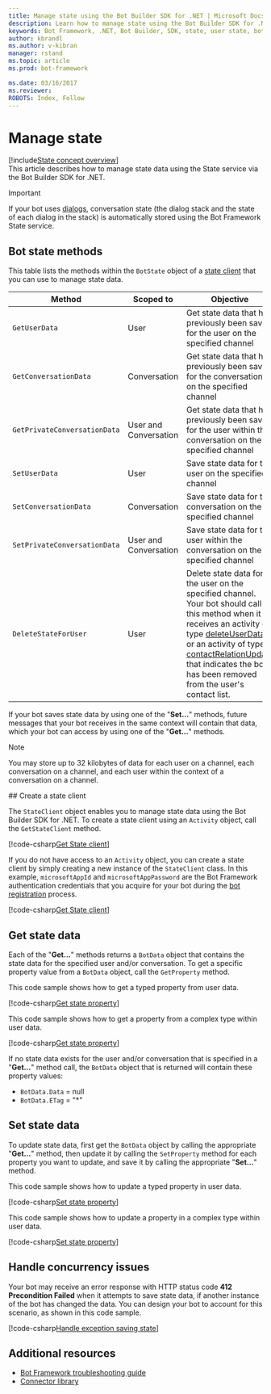 ```yaml
---
title: Manage state using the Bot Builder SDK for .NET | Microsoft Docs
description: Learn how to manage state using the Bot Builder SDK for .NET.
keywords: Bot Framework, .NET, Bot Builder, SDK, state, user state, bot state, conversation state
author: kbrandl
ms.author: v-kibran
manager: rstand
ms.topic: article
ms.prod: bot-framework

ms.date: 03/16/2017
ms.reviewer:
ROBOTS: Index, Follow
---
```


# Manage state

[!include[State concept overview](~/includes/snippet-dotnet-concept-state.md)]  
This article describes how to manage state data using the State service via the Bot Builder SDK for .NET.

> [!IMPORTANT]
> If your bot uses [dialogs](~/dotnet/dialogs.md), 
> conversation state (the dialog stack and the state of each dialog in the stack) is automatically stored 
> using the Bot Framework State service. 

## Bot state methods

This table lists the methods within the `BotState` object of a [state client](#state-client) 
that you can use to manage state data.

| Method | Scoped to | Objective |                                                
|----|----|----|
| `GetUserData` | User | Get state data that has previously been saved for the user on the specified channel |
| `GetConversationData` | Conversation | Get state data that has previously been saved for the conversation on the specified channel |
| `GetPrivateConversationData` | User and Conversation | Get state data that has previously been saved for the user within the conversation on the specified channel |
| `SetUserData` | User | Save state data for the user on the specified channel |
| `SetConversationData` | Conversation | Save state data for the conversation on the specified channel |
| `SetPrivateConversationData` | User and Conversation | Save state data for the user within the conversation on the specified channel |
| `DeleteStateForUser` | User | Delete state data for the user on the specified channel. Your bot should call this method when it receives an activity of type [deleteUserData](~/dotnet/activities.md#deleteuserdata) or an activity of type [contactRelationUpdate](~/dotnet/activities.md#contactrelationupdate) that indicates the bot has been removed from the user's contact list. |

If your bot saves state data by using one of the "**Set...**" methods, 
future messages that your bot receives in the same context will contain that data, 
which your bot can access by using one of the "**Get...**" methods.

> [!NOTE]
> You may store up to 32 kilobytes of data 
> for each user on a channel, each conversation on a channel, and each user within the context of a conversation on a channel. 

##<a id="state-client"></a> Create a state client

The `StateClient` object enables you to manage state data using the Bot Builder SDK for .NET. 
To create a state client using an `Activity` object, call the `GetStateClient` method.

[!code-csharp[Get State client](~/includes/code/dotnet-state.cs#getStateClient1)]

If you do not have access to an `Activity` object, you can create a state client by simply 
creating a new instance of the `StateClient` class. In this example, `microsoftAppId` and `microsoftAppPassword` are the Bot Framework authentication 
credentials that you acquire for your bot during the [bot registration](~/portal-register-bot.md) 
process.

[!code-csharp[Get State client](~/includes/code/dotnet-state.cs#getStateClient2)]

## Get state data

Each of the "**Get...**" methods returns a `BotData` object that contains the state data for the specified user and/or conversation. 
To get a specific property value from a `BotData` object, call the `GetProperty` method. 

This code sample shows how to get a typed property from user data. 

[!code-csharp[Get state property](~/includes/code/dotnet-state.cs#getProperty1)]

This code sample shows how to get a property from a complex type within user data.

[!code-csharp[Get state property](~/includes/code/dotnet-state.cs#getProperty2)]

If no state data exists for the user and/or conversation that is specified in 
a "**Get...**" method call, 
the `BotData` object that is returned will contain these property values: 
- `BotData.Data` = null
- `BotData.ETag` = "*"

## Set state data

To update state data, first get the `BotData` object by calling the appropriate "**Get...**" method, 
then update it by calling the `SetProperty` method for each property you want to update, 
and save it by calling the appropriate "**Set...**" method. 

This code sample shows how to update a typed property in user data.

[!code-csharp[Set state property](~/includes/code/dotnet-state.cs#setProperty1)]

This code sample shows how to update a property in a complex type within user data. 

[!code-csharp[Set state property](~/includes/code/dotnet-state.cs#setProperty2)]

## Handle concurrency issues

Your bot may receive an error response with HTTP status code **412 Precondition Failed** 
when it attempts to save state data, if another instance of the bot has changed the data. 
You can design your bot to account for this scenario, as shown in this code sample.

[!code-csharp[Handle exception saving state](~/includes/code/dotnet-state.cs#handleException)]

## Additional resources

- [Bot Framework troubleshooting guide](~/troubleshoot-general-problems.md#state)
- [Connector library][connectorLibrary]

[connectorLibrary]: https://docs.botframework.com/en-us/csharp/builder/sdkreference/db/dbb/namespace_microsoft_1_1_bot_1_1_connector.html
